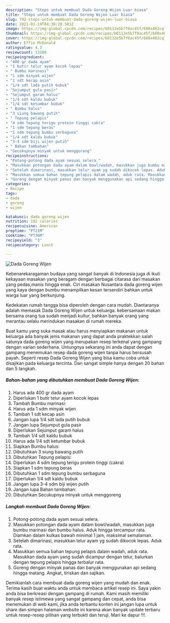 ```yaml
---
description: "Steps untuk membuat Dada Goreng Wijen Luar biasa"
title: "Steps untuk membuat Dada Goreng Wijen Luar biasa"
slug: 792-steps-untuk-membuat-dada-goreng-wijen-luar-biasa
date: 2021-01-19T04:30:20.501Z
image: https://img-global.cpcdn.com/recipes/b0112e5b7f0ac45f/680x482cq70/dada-goreng-wijen-foto-resep-utama.jpg
thumbnail: https://img-global.cpcdn.com/recipes/b0112e5b7f0ac45f/680x482cq70/dada-goreng-wijen-foto-resep-utama.jpg
cover: https://img-global.cpcdn.com/recipes/b0112e5b7f0ac45f/680x482cq70/dada-goreng-wijen-foto-resep-utama.jpg
author: Effie McDonald
ratingvalue: 4.3
reviewcount: 13200
recipeingredient:
- "400 gr dada ayam"
- "1 butir telur ayam kocok lepas"
- " Bumbu marinasi"
- "1 sdm minyak wijen"
- "1 sdt kecap asin"
- "1/4 sdt lada putih bubuk"
- "Sejumput gula pasir"
- "Sejumput garam halus"
- "1/4 sdt kaldu bubuk"
- "1/4 sdt ketumbar bubuk"
- " Bumbu halus"
- "3 siung bawang putih"
- " Tepung pelapis"
- "4 sdm tepung terigu protein tinggi cakra"
- "1 sdm tepung beras"
- "1 sdm tepung bumbu serbaguna"
- "1/4 sdt kaldu bubuk"
- "3-4 sdm biji wijen putih"
- " Bahan tambahan"
- "Secukupnya minyak untuk menggoreng"
recipeinstructions:
- "Potong-potong dada ayam sesuai selera."
- "Masukkan potongan dada ayam dalam bowl/wadah, masukkan juga bumbu marinasi dan bumbu halus. Aduk hingga tercampur rata. Diamkan dalam kulkas bawah minimal 1 jam, maksimal semalaman."
- "Setelah dimarinasi, masukkan telur ayam yg sudah dikocok lepas. Aduk rata."
- "Masukkan semua bahan tepung pelapis dalam wadah, aduk rata. Masukkan dada ayam yang sudah dicampur dengan telur, balurkan dengan tepung pelapis hingga terbalur rata."
- "Goreng dengan minyak panas dan banyak menggunakan api sedang hingga matang. Angkat, tiriskan dan sajikan."
categories:
- Recipe
tags:
- dada
- goreng
- wijen

katakunci: dada goreng wijen 
nutrition: 192 calories
recipecuisine: American
preptime: "PT21M"
cooktime: "PT36M"
recipeyield: "3"
recipecategory: Lunch

---
```



![Dada Goreng Wijen](https://img-global.cpcdn.com/recipes/b0112e5b7f0ac45f/680x482cq70/dada-goreng-wijen-foto-resep-utama.jpg)

Kebenarekaragaman budaya yang sangat banyak di Indonesia juga di ikuti kekayaan masakan yang beragam dengan berbagai citarasa dari masakan yang pedas,manis hingga enak. Ciri masakan Nusantara dada goreng wijen yang kaya dengan bumbu menampilkan kesan tersendiri bahkan untuk warga luar yang berkunjung.




Kedekatan rumah tangga bisa diperoleh dengan cara mudah. Diantaranya adalah memasak Dada Goreng Wijen untuk keluarga. kebersamaan makan bersama orang tua sudah menjadi kultur, bahkan banyak orang yang merantau selalu merindukan masakan di rumah mereka.

Buat kamu yang suka masak atau harus menyiapkan makanan untuk keluarga ada banyak jenis makanan yang dapat anda praktekkan salah satunya dada goreng wijen yang merupakan resep terkenal yang gampang dengan varian sederhana. Untungnya sekarang ini anda dapat dengan gampang menemukan resep dada goreng wijen tanpa harus bersusah payah.
Seperti resep Dada Goreng Wijen yang bisa kamu coba untuk disajikan pada keluarga tercinta. Dan sangat simple hanya dengan 20 bahan dan 5 langkah.


<!--inarticleads1-->

##### Bahan-bahan yang dibutuhkan membuat Dada Goreng Wijen:

1. Harus ada 400 gr dada ayam
1. Diperlukan 1 butir telur ayam kocok lepas
1. Tambah  Bumbu marinasi:
1. Harus ada 1 sdm minyak wijen
1. Tambah 1 sdt kecap asin
1. Jangan lupa 1/4 sdt lada putih bubuk
1. Jangan lupa Sejumput gula pasir
1. Diperlukan Sejumput garam halus
1. Tambah 1/4 sdt kaldu bubuk
1. Harus ada 1/4 sdt ketumbar bubuk
1. Siapkan  Bumbu halus:
1. Dibutuhkan 3 siung bawang putih
1. Dibutuhkan  Tepung pelapis:
1. Diperlukan 4 sdm tepung terigu protein tinggi (cakra)
1. Siapkan 1 sdm tepung beras
1. Dibutuhkan 1 sdm tepung bumbu serbaguna
1. Diperlukan 1/4 sdt kaldu bubuk
1. Jangan lupa 3-4 sdm biji wijen putih
1. Jangan lupa  Bahan tambahan:
1. Dibutuhkan Secukupnya minyak untuk menggoreng




<!--inarticleads2-->

##### Langkah membuat  Dada Goreng Wijen:

1. Potong-potong dada ayam sesuai selera.
1. Masukkan potongan dada ayam dalam bowl/wadah, masukkan juga bumbu marinasi dan bumbu halus. Aduk hingga tercampur rata. Diamkan dalam kulkas bawah minimal 1 jam, maksimal semalaman.
1. Setelah dimarinasi, masukkan telur ayam yg sudah dikocok lepas. Aduk rata.
1. Masukkan semua bahan tepung pelapis dalam wadah, aduk rata. Masukkan dada ayam yang sudah dicampur dengan telur, balurkan dengan tepung pelapis hingga terbalur rata.
1. Goreng dengan minyak panas dan banyak menggunakan api sedang hingga matang. Angkat, tiriskan dan sajikan.




Demikianlah cara membuat dada goreng wijen yang mudah dan enak. Terima kasih buat waktu anda untuk membaca artikel resep ini. Saya yakin anda bisa berkreasi dengan gampang di rumah. Kami masih memiliki banyak resep istimewa yang sangat gampang dan cepat, anda bisa menemukan di web kami, jika anda terbantu konten ini jangan lupa untuk share dan simpan halaman website ini karena akan banyak update terbaru untuk resep-resep pilihan yang terbukti dan teruji. Mari ke dapur !!!. 
